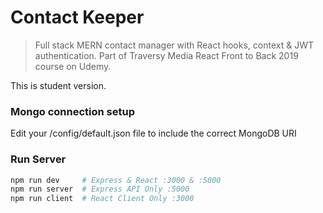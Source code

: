 # Contact Keeper

> Full stack MERN contact manager with React hooks, context & JWT authentication. Part of Traversy Media React Front to Back 2019 course on Udemy.

This is student version.


### Mongo connection setup

Edit your /config/default.json file to include the correct MongoDB URI

### Run Server

```bash
npm run dev     # Express & React :3000 & :5000
npm run server  # Express API Only :5000
npm run client  # React Client Only :3000
```

